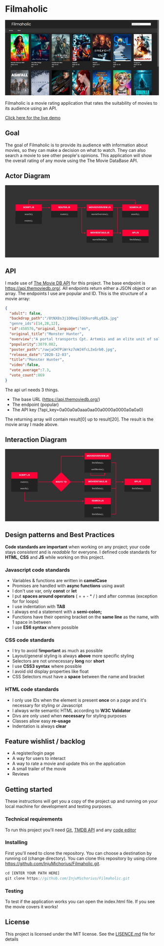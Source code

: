 # Filmaholic
![](https://github.com/InjuMichorius/Filmaholic/blob/master/images/README%20images/READMECOVER.JPG)

Filmaholic is a movie rating application that rates the suitability of movies to its audience using an API. 

[Click here for the live demo](https://injumichorius.github.io/Filmaholic/)

## Goal
The goal of Filmaholic is to provide its audience with information about movies, so they can make a decision on what to watch. They can also search a movie to see other people's opinions. This application will show the overall rating of any movie using the The Movie DataBase API.

## Actor Diagram
![Image of Actor Diagram](https://github.com/InjuMichorius/Filmaholic/blob/master/images/README%20images/actorDiagram.jpg)

## API
I made use of [The Movie DB API](https://www.themoviedb.org/) for this project.
The base endpoint is https://api.themoviedb.org/. All endpoints return either a JSON object or an array. The endpoints I use are popular and ID. This is the structure of a movie array:

```json
{
  "adult": false,
  "backdrop_path":"/8tNX8s3j1O0eqilOQkuroRLyOZA.jpg"
  "genre_ids":[14,28,12],
  "id":458576,"original_language":"en",
  "original_title":"Monster Hunter",
  "overview":"A portal transports Cpt. Artemis and an elite unit of soldiers to a strange world where powerful monsters rule with deadly ferocity.",
  "popularity":3079.082,
  "poster_path":"/uwjaCH7PiWrkz7oWJ4fcL3xGrb0.jpg",
  "release_date":"2020-12-03",
  "title":"Monster Hunter",
  "video":false,
  "vote_average":7.3,
  "vote_count":869
}
```

The api url needs 3 things.
* The base URL (https://api.themoviedb.org/)
* The endpoint (popular)
* The API key (?api_key=0a00a0a0aaa0aa00a0000a0000a0a0a0)

The returning array will contain result[0] up to result[20]. The result is the movie array I made above.

## Interaction Diagram
![Image of Interaction Diagram](https://github.com/InjuMichorius/Filmaholic/blob/master/images/README%20images/interactionDiagram.jpg)

## Design patterns and Best Practices
__Code standards are important__ when working on any project; your code stays *consistent* and is *readable* for everyone. I defined code standards for __HTML__, __CSS__ and __JS__ while working on this project.

### Javascript code standards
* Variables & functions are written in __camelCase__
* Promises are handled with __async functions__ using await
* I don't use var, only __const__ or __let__
* I put __spaces around operators__ ( = + - * / ) and after commas (exception for for loops)
* I use indentation with __TAB__
* I always end a statement with a __semi-colon;__
* Functions have their opening bracket on the __same line__ as the name, with 1 space in between
* I use __ES6 syntax__ where possible

### CSS code standards
* I try to avoid __!important__ as much as possible
* Layout/general styling is always __above__ more specific styling
* Selectors are not unnecessary __long__ nor __short__
* I use __CSS3 syntax__ where possible
* I avoid old display properties like float
* CSS Selectors must have a __space__ between the name and bracket

### HTML code standards
* I only use IDs when the element is present __once__ on a page and it's necessary for styling or Javascript
* I always write semantic HTML according to __W3C Validator__
* Divs are only used when __necessary__ for styling purposes
* Classes allow easy __re-usage__
* Indentation is always __clear__

## Feature wishlist / backlog
* A register/login page
* A way for users to interact
* A way to rate a movie and update this on the application
* A small trailer of the movie
* Reviews

## Getting started
These instructions will get you a copy of the project up and running on your local machine for development and testing purposes.

### Technical requirements
To run this project you'll need [Git](https://git-scm.com/downloads), [TMDB API](https://developers.themoviedb.org/3) and any [code editor](https://code.visualstudio.com/download)

### Installing
First you'll need to clone the repository. You can choose a destination by running cd (change directory). You can clone this repository by using clone https://github.com/InjuMichorius/Filmaholic.git.

```js
cd [ENTER YOUR PATH HERE]
git clone https://github.com/InjuMichorius/Filmaholic.git
```

### Testing
To test if the application works you can open the index.html file. If you see the movie covers it works!

## License
This project is licensed under the MIT license. See the [LISENCE.md](https://github.com/InjuMichorius/Filmaholic/blob/master/LICENSE) file for details
